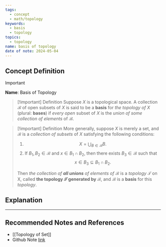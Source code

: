 ```yaml
---
tags:
  - concept
  - math/topology
keywords:
  - basis
  - topology
topics:
  - topology
name: basis of topology
date of note: 2024-05-04
---
```


## Concept Definition

>[!important]
>**Name**:  Basis of Topology


>[!important] Definition
>Suppose $X$ is a topological space. A collection $\mathscr{B}$ of open subsets of $X$ is said to be a **basis** for *the topology of $X$* (plural: **bases**) if *every open* subset of $X$ is the *union of some collection of elements* of $\mathscr{B}$.

>[!important] Definition
More generally, suppose $X$ is merely a set, and $\mathscr{B}$ is a *collection of subsets* of $X$ satisfying the following conditions:
> 1. $$X = \bigcup_{B \in \mathscr{B}}B.$$
> 2. If $B_1, B_2 \in \mathscr{B}$ and $x \in B_1 \cap B_2$, then there exists $B_3 \in \mathscr{B}$ such that $$x \in B_3 \subseteq B_1 \cap B_{2}.$$
> 
> Then _the collection of **all unions** of elements of $\mathscr{B}$_ is a *topology* $\mathscr{T}$ on X, called **the topology $\mathscr{T}$ generated by $\mathscr{B}$**, and $\mathscr{B}$ is a **basis** for this *topology*.




## Explanation





-----------
##  Recommended Notes and References

- [[Topology of Set]]
- Github Note [link](https://github.com/TianpeiLuke/SelfStudyNotes/tree/master/self-study/probability_and_measure_theory)